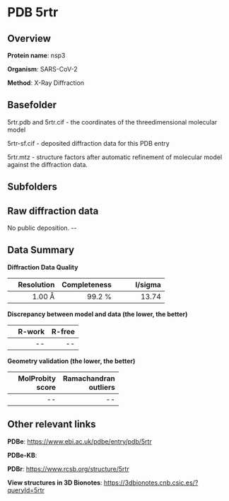 # PDB 5rtr

## Overview

**Protein name**: nsp3

**Organism**: SARS-CoV-2

**Method**: X-Ray Diffraction



## Basefolder

5rtr.pdb and 5rtr.cif - the coordinates of the threedimensional molecular model

5rtr-sf.cif - deposited diffraction data for this PDB entry

5rtr.mtz - structure factors after automatic refinement of molecular model against the diffraction data.

## Subfolders









## Raw diffraction data

No public deposition. --<br> 

## Data Summary
**Diffraction Data Quality**

|   | Resolution | Completeness| I/sigma |
|---|-------------:|----------------:|--------------:|
|   |1.00 Å|99.2  %|<img width=50/>13.74|

**Discrepancy between model and data (the lower, the better)**

|   | **R-work**| **R-free**   
|---|-------------:|----------------:|           
||--|--|

**Geometry validation (the lower, the better)**

|   |**MolProbity<br>score**| **Ramachandran<br>outliers** 
|---|-------------:|----------------:|
||--|--|

 

 



## Other relevant links 
**PDBe**:  https://www.ebi.ac.uk/pdbe/entry/pdb/5rtr

**PDBe-KB**:  
 
**PDBr**: https://www.rcsb.org/structure/5rtr 

**View structures in 3D Bionotes**: https://3dbionotes.cnb.csic.es/?queryId=5rtr

